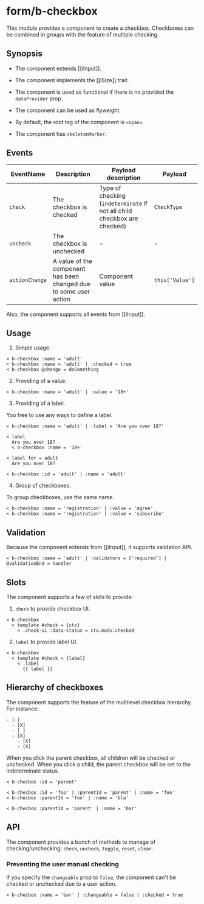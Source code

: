 # form/b-checkbox

This module provides a component to create a checkbox.
Checkboxes can be combined in groups with the feature of multiple checking.

## Synopsis

* The component extends [[iInput]].

* The component implements the [[iSize]] trait.

* The component is used as functional if there is no provided the `dataProvider` prop.

* The component can be used as flyweight.

* By default, the root tag of the component is `<span>`.

* The component has `skeletonMarker`.

## Events

| EventName      | Description                                                       | Payload description                                                      | Payload         |
| -------------- |------------------------------------------------------------------ | ------------------------------------------------------------------------ |---------------- |
| `check`        | The checkbox is checked                                           | Type of checking (`indeterminate` if not all child checkbox are checked) | `CheckType`     |
| `uncheck`      | The checkbox is unchecked                                         | -                                                                        | -               |
| `actionChange` | A value of the component has been changed due to some user action | Component value                                                          | `this['Value']` |

Also, the component supports all events from [[iInput]].

## Usage

1. Simple usage.

```
< b-checkbox :name = 'adult'
< b-checkbox :name = 'adult' | :checked = true
< b-checkbox @change = doSomething
```

2. Providing of a value.

```
< b-checkbox :name = 'adult' | :value = '18+'
```

3. Providing of a label.

You free to use any ways to define a label.

```
< b-checkbox :name = 'adult' | :label = 'Are you over 18?'

< label
  Are you over 18?
  < b-checkbox :name = '18+'

< label for = adult
  Are you over 18?

< b-checkbox :id = 'adult' | :name = 'adult'
```

4. Group of checkboxes.

To group checkboxes, use the same name.

```
< b-checkbox :name = 'registration' | :value = 'agree'
< b-checkbox :name = 'registration' | :value = 'subscribe'
```

## Validation

Because the component extends from [[iInput]], it supports validation API.

```
< b-checkbox :name = 'adult' | :validators = ['required'] | @validationEnd = handler
```

## Slots

The component supports a few of slots to provide:

1. `check` to provide checkbox UI.

```
< b-checkbox
  < template #check = {ctx}
    < .check-ui :data-status = ctx.mods.checked
```

2. `label` to provide label UI.

```
< b-checkbox
  < template #check = {label}
    < .label
      {{ label }}
```

## Hierarchy of checkboxes

The component supports the feature of the multilevel checkbox hierarchy. For instance:

```
- [-]
  - [X]
  - [ ]
  - [X]
    - [X]
    - [X]
```

When you click the parent checkbox, all children will be checked or unchecked.
When you click a child, the parent checkbox will be set to the indeterminate status.

```
< b-checbox :id = 'parent'

< b-checbox :id = 'foo' | :parentId = 'parent' | :name = 'foo'
< b-checbox :parentId = 'foo' | :name = 'bla'

< b-checbox :parentId = 'parent' | :name = 'bar'
```

## API

The component provides a bunch of methods to manage of checking/unchecking: `check`, `uncheck`, `toggle`, `reset`, `clear`.

### Preventing the user manual checking

If you specify the `changeable` prop to `false`, the component can't be checked or unchecked due to a user action.

```
< b-checbox :name = 'bar' | :changeable = false | :checked = true
```
